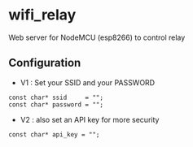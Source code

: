 # wifi_relay
Web server for NodeMCU (esp8266) to control relay

## Configuration
* V1 : Set your SSID and your PASSWORD
```
const char* ssid     = "";    
const char* password = "";
```
* V2 : also set an API key for more security
```
const char* api_key = "";
```
